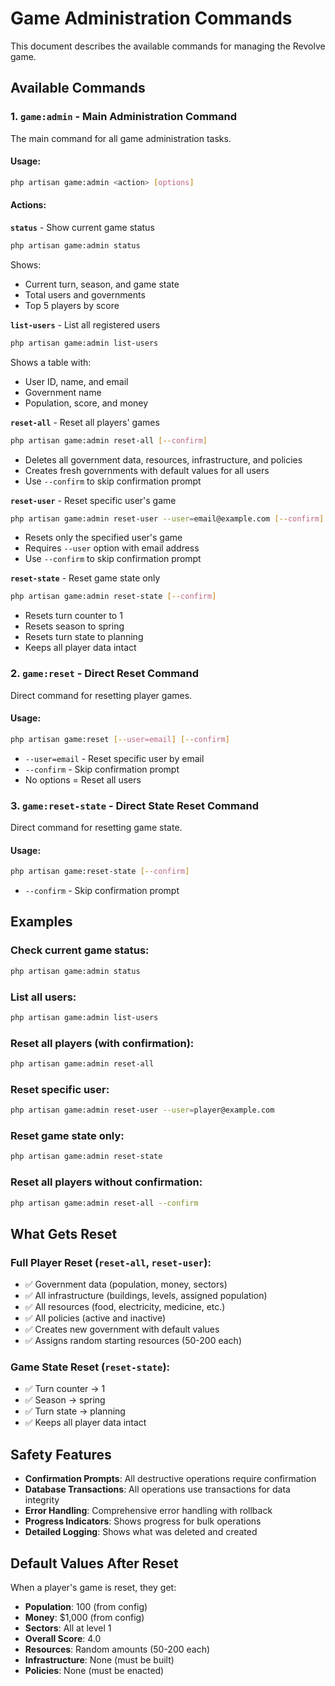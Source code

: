 # Game Administration Commands

This document describes the available commands for managing the Revolve game.

## Available Commands

### 1. `game:admin` - Main Administration Command

The main command for all game administration tasks.

#### Usage:
```bash
php artisan game:admin <action> [options]
```

#### Actions:

**`status`** - Show current game status
```bash
php artisan game:admin status
```
Shows:
- Current turn, season, and game state
- Total users and governments
- Top 5 players by score

**`list-users`** - List all registered users
```bash
php artisan game:admin list-users
```
Shows a table with:
- User ID, name, and email
- Government name
- Population, score, and money

**`reset-all`** - Reset all players' games
```bash
php artisan game:admin reset-all [--confirm]
```
- Deletes all government data, resources, infrastructure, and policies
- Creates fresh governments with default values for all users
- Use `--confirm` to skip confirmation prompt

**`reset-user`** - Reset specific user's game
```bash
php artisan game:admin reset-user --user=email@example.com [--confirm]
```
- Resets only the specified user's game
- Requires `--user` option with email address
- Use `--confirm` to skip confirmation prompt

**`reset-state`** - Reset game state only
```bash
php artisan game:admin reset-state [--confirm]
```
- Resets turn counter to 1
- Resets season to spring
- Resets turn state to planning
- Keeps all player data intact

### 2. `game:reset` - Direct Reset Command

Direct command for resetting player games.

#### Usage:
```bash
php artisan game:reset [--user=email] [--confirm]
```

- `--user=email` - Reset specific user by email
- `--confirm` - Skip confirmation prompt
- No options = Reset all users

### 3. `game:reset-state` - Direct State Reset Command

Direct command for resetting game state.

#### Usage:
```bash
php artisan game:reset-state [--confirm]
```

- `--confirm` - Skip confirmation prompt

## Examples

### Check current game status:
```bash
php artisan game:admin status
```

### List all users:
```bash
php artisan game:admin list-users
```

### Reset all players (with confirmation):
```bash
php artisan game:admin reset-all
```

### Reset specific user:
```bash
php artisan game:admin reset-user --user=player@example.com
```

### Reset game state only:
```bash
php artisan game:admin reset-state
```

### Reset all players without confirmation:
```bash
php artisan game:admin reset-all --confirm
```

## What Gets Reset

### Full Player Reset (`reset-all`, `reset-user`):
- ✅ Government data (population, money, sectors)
- ✅ All infrastructure (buildings, levels, assigned population)
- ✅ All resources (food, electricity, medicine, etc.)
- ✅ All policies (active and inactive)
- ✅ Creates new government with default values
- ✅ Assigns random starting resources (50-200 each)

### Game State Reset (`reset-state`):
- ✅ Turn counter → 1
- ✅ Season → spring
- ✅ Turn state → planning
- ✅ Keeps all player data intact

## Safety Features

- **Confirmation Prompts**: All destructive operations require confirmation
- **Database Transactions**: All operations use transactions for data integrity
- **Error Handling**: Comprehensive error handling with rollback
- **Progress Indicators**: Shows progress for bulk operations
- **Detailed Logging**: Shows what was deleted and created

## Default Values After Reset

When a player's game is reset, they get:

- **Population**: 100 (from config)
- **Money**: $1,000 (from config)
- **Sectors**: All at level 1
- **Overall Score**: 4.0
- **Resources**: Random amounts (50-200 each)
- **Infrastructure**: None (must be built)
- **Policies**: None (must be enacted)
